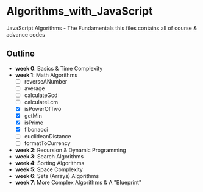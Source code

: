 # Algorithms_with_JavaScript
JavaScript Algorithms - The Fundamentals
this files contains all of course & advance codes

## Outline
- **week 0**: Basics & Time Complexity
- **week 1**: Math Algorithms
  - [ ] reverseANumber
  - [ ] average
  - [ ] calculateGcd
  - [ ] calculateLcm
  - [x] isPowerOfTwo
  - [x] getMin
  - [x] isPrime
  - [x] fibonacci
  - [ ] euclideanDistance
  - [ ] formatToCurrency
- **week 2**: Recursion & Dynamic Programming
- **week 3**: Search Algorithms
- **week 4**: Sorting Algorithms
- **week 5**: Space Complexity
- **week 6**: Sets (Arrays) Algorithms
- **week 7**: More Complex Algorithms & A "Blueprint"
